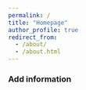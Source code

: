 ```yaml
---
permalink: /
title: "Homepage"
author_profile: true
redirect_from: 
  - /about/
  - /about.html
---
```


### **Add information** 
